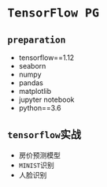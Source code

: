 # `TensorFlow PG`

## `preparation`

- tensorflow==1.12
- seaborn
- numpy
- pandas
- matplotlib
- jupyter notebook
- python==3.6

## `tensorflow`实战

- 房价预测模型
- `MINIST`识别
- 人脸识别
